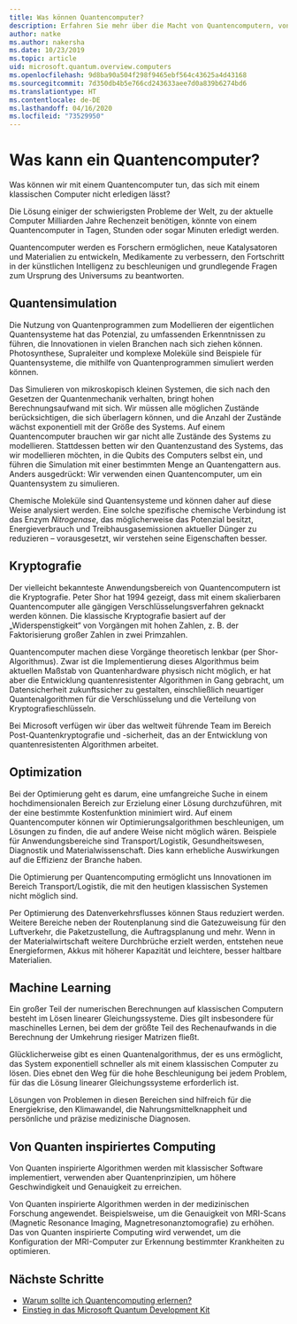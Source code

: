 ```yaml
---
title: Was können Quantencomputer?
description: Erfahren Sie mehr über die Macht von Quantencomputern, von neuartigen Quantenalgorithmen bis zu von Quanten inspirierten Algorithmen, die auf klassischen Computern ausgeführt werden.
author: natke
ms.author: nakersha
ms.date: 10/23/2019
ms.topic: article
uid: microsoft.quantum.overview.computers
ms.openlocfilehash: 9d8ba90a504f298f9465ebf564c43625a4d43168
ms.sourcegitcommit: 7d350db4b5e766cd243633aee7d0a839b6274bd6
ms.translationtype: HT
ms.contentlocale: de-DE
ms.lasthandoff: 04/16/2020
ms.locfileid: "73529950"
---
```

# <a name="what-can-a-quantum-computer-do"></a>Was kann ein Quantencomputer?

Was können wir mit einem Quantencomputer tun, das sich mit einem klassischen Computer nicht erledigen lässt?

Die Lösung einiger der schwierigsten Probleme der Welt, zu der aktuelle Computer Milliarden Jahre Rechenzeit benötigen, könnte von einem Quantencomputer in Tagen, Stunden oder sogar Minuten erledigt werden.

Quantencomputer werden es Forschern ermöglichen, neue Katalysatoren und Materialien zu entwickeln, Medikamente zu verbessern, den Fortschritt in der künstlichen Intelligenz zu beschleunigen und grundlegende Fragen zum Ursprung des Universums zu beantworten.

## <a name="quantum-simulation"></a>Quantensimulation

Die Nutzung von Quantenprogrammen zum Modellieren der eigentlichen Quantensysteme hat das Potenzial, zu umfassenden Erkenntnissen zu führen, die Innovationen in vielen Branchen nach sich ziehen können. Photosynthese, Supraleiter und komplexe Moleküle sind Beispiele für Quantensysteme, die mithilfe von Quantenprogrammen simuliert werden können.

Das Simulieren von mikroskopisch kleinen Systemen, die sich nach den Gesetzen der Quantenmechanik verhalten, bringt hohen Berechnungsaufwand mit sich. Wir müssen alle möglichen Zustände berücksichtigen, die sich überlagern können, und die Anzahl der Zustände wächst exponentiell mit der Größe des Systems. Auf einem Quantencomputer brauchen wir gar nicht alle Zustände des Systems zu modellieren. Stattdessen betten wir den Quantenzustand des Systems, das wir modellieren möchten, in die Qubits des Computers selbst ein, und führen die Simulation mit einer bestimmten Menge an Quantengattern aus. Anders ausgedrückt: Wir verwenden einen Quantencomputer, um ein Quantensystem zu simulieren.

Chemische Moleküle sind Quantensysteme und können daher auf diese Weise analysiert werden. Eine solche spezifische chemische Verbindung ist das Enzym _Nitrogenase_, das möglicherweise das Potenzial besitzt, Energieverbrauch und Treibhausgasemissionen aktueller Dünger zu reduzieren – vorausgesetzt, wir verstehen seine Eigenschaften besser.

## <a name="cryptography"></a>Kryptografie

Der vielleicht bekannteste Anwendungsbereich von Quantencomputern ist die Kryptografie. Peter Shor hat 1994 gezeigt, dass mit einem skalierbaren Quantencomputer alle gängigen Verschlüsselungsverfahren geknackt werden können.  Die klassische Kryptografie basiert auf der „Widerspenstigkeit“ von Vorgängen mit hohen Zahlen, z. B. der Faktorisierung großer Zahlen in zwei Primzahlen.

Quantencomputer machen diese Vorgänge theoretisch lenkbar (per Shor-Algorithmus). Zwar ist die Implementierung dieses Algorithmus beim aktuellen Maßstab von Quantenhardware physisch nicht möglich, er hat aber die Entwicklung quantenresistenter Algorithmen in Gang gebracht, um Datensicherheit zukunftssicher zu gestalten, einschließlich neuartiger Quantenalgorithmen für die Verschlüsselung und die Verteilung von Kryptografieschlüsseln.

Bei Microsoft verfügen wir über das weltweit führende Team im Bereich Post-Quantenkryptografie und -sicherheit, das an der Entwicklung von quantenresistenten Algorithmen arbeitet.

## <a name="optimization"></a>Optimization

Bei der Optimierung geht es darum, eine umfangreiche Suche in einem hochdimensionalen Bereich zur Erzielung einer Lösung durchzuführen, mit der eine bestimmte Kostenfunktion minimiert wird.   Auf einem Quantencomputer können wir Optimierungsalgorithmen beschleunigen, um Lösungen zu finden, die auf andere Weise nicht möglich wären. Beispiele für Anwendungsbereiche sind Transport/Logistik, Gesundheitswesen, Diagnostik und Materialwissenschaft. Dies kann erhebliche Auswirkungen auf die Effizienz der Branche haben.

Die Optimierung per Quantencomputing ermöglicht uns Innovationen im Bereich Transport/Logistik, die mit den heutigen klassischen Systemen nicht möglich sind.

Per Optimierung des Datenverkehrsflusses können Staus reduziert werden.  Weitere Bereiche neben der Routenplanung sind die Gatezuweisung für den Luftverkehr, die Paketzustellung, die Auftragsplanung und mehr. Wenn in der Materialwirtschaft weitere Durchbrüche erzielt werden, entstehen neue Energieformen, Akkus mit höherer Kapazität und leichtere, besser haltbare Materialien.

## <a name="machine-learning"></a>Machine Learning

Ein großer Teil der numerischen Berechnungen auf klassischen Computern besteht im Lösen linearer Gleichungssysteme. Dies gilt insbesondere für maschinelles Lernen, bei dem der größte Teil des Rechenaufwands in die Berechnung der Umkehrung riesiger Matrizen fließt.

Glücklicherweise gibt es einen Quantenalgorithmus, der es uns ermöglicht, das System exponentiell schneller als mit einem klassischen Computer zu lösen. Dies ebnet den Weg für die hohe Beschleunigung bei jedem Problem, für das die Lösung linearer Gleichungssysteme erforderlich ist.

Lösungen von Problemen in diesen Bereichen sind hilfreich für die Energiekrise, den Klimawandel, die Nahrungsmittelknappheit und persönliche und präzise medizinische Diagnosen.

## <a name="quantum-inspired-computing"></a>Von Quanten inspiriertes Computing

Von Quanten inspirierte Algorithmen werden mit klassischer Software implementiert, verwenden aber Quantenprinzipien, um höhere Geschwindigkeit und Genauigkeit zu erreichen.

Von Quanten inspirierte Algorithmen werden in der medizinischen Forschung angewendet. Beispielsweise, um die Genauigkeit von MRI-Scans (Magnetic Resonance Imaging, Magnetresonanztomografie) zu erhöhen. Das von Quanten inspirierte Computing wird verwendet, um die Konfiguration der MRI-Computer zur Erkennung bestimmter Krankheiten zu optimieren.

## <a name="next-steps"></a>Nächste Schritte

* [Warum sollte ich Quantencomputing erlernen?](xref:microsoft.quantum.overview.why)
* [Einstieg in das Microsoft Quantum Development Kit](xref:microsoft.quantum.welcome)
